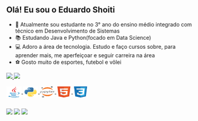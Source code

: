 ## Olá! Eu sou o Eduardo Shoiti

- 🔭 Atualmente sou estudante no 3° ano do ensino médio integrado com técnico em Desenvolvimento de Sistemas
- 📚 Estudando Java e Python(focado em Data Science)
- 💻 Adoro a área de tecnologia. Estudo e faço cursos sobre, para aprender mais, me aperfeiçoar e seguir carreira na área
- ⚽ Gosto muito de esportes, futebol e vôlei

 <div>
  <a href="https://github.com/EduardoShoiti">
  <img height="160em" src="https://github-readme-stats.vercel.app/api?username=EduardoShoiti&show_icons=true&theme=vue-dark&include_all_commits=true&count_private=true"/>
  <img height="160em" src="https://github-readme-stats.vercel.app/api/top-langs/?username=EduardoShoiti&layout=compact&langs_count=7&theme=vue-dark"/>
</div>
  
<div style="display: inline_block"><br>
  <img align="center" alt="Java" height="30" width="40" src="https://raw.githubusercontent.com/devicons/devicon/master/icons/java/java-original.svg">
  <img align="center" alt="Python" height="30" width="40" src="https://raw.githubusercontent.com/devicons/devicon/master/icons/python/python-original.svg">
  <img align="center" alt="Jupyter" height="30" width="40" src="https://raw.githubusercontent.com/devicons/devicon/master/icons/jupyter/jupyter-original-wordmark.svg">
  <img align="center" alt="HTML" height="30" width="40" src="https://raw.githubusercontent.com/devicons/devicon/master/icons/html5/html5-original.svg">
  <img align="center" alt="CSS" height="30" width="40" src="https://raw.githubusercontent.com/devicons/devicon/master/icons/css3/css3-original.svg">  
</div>
  
  ## 
  
<div>
  
  <a href="https://www.linkedin.com/in/eduardo-shoiti-9a2529207/" target="_blank"><img src="https://img.shields.io/badge/-LinkedIn-%230077B5?style=for-the-badge&logo=linkedin&logoColor=white"></a> 
  <a href="https://www.instagram.com/eduardo_shoiti/" target="_blank"><img src="https://img.shields.io/badge/-Instagram-%23E4405F?style=for-the-badge&logo=instagram&logoColor=white"></a>
  <a href = "mailto:shoitiaragaki@gmail.com" target="_blank"><img src="https://img.shields.io/badge/-Gmail-%23333?style=for-the-badge&logo=gmail&logoColor=white"></a>   
  
</div>
